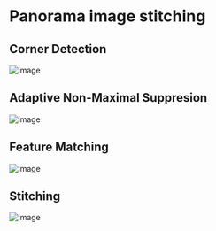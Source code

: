 # Panorama image stitching


## Corner Detection

![image](https://github.com/ZoreAnuj/Auto_Panorama/assets/95142805/bd61627d-1318-4533-ae79-dc66f3eb653a)


## Adaptive Non-Maximal Suppresion

![image](https://github.com/ZoreAnuj/Auto_Panorama/assets/95142805/82640d3a-4beb-4576-89c2-37aab1d91cd5)

## Feature Matching

![image](https://github.com/ZoreAnuj/Auto_Panorama/assets/95142805/918f7e33-5ced-4f39-b293-5f290d0c7fcf)

## Stitching

![image](https://github.com/ZoreAnuj/Auto_Panorama/assets/95142805/a5ad7b60-63ef-4ce7-9074-ee9ec5a8f1d6)




